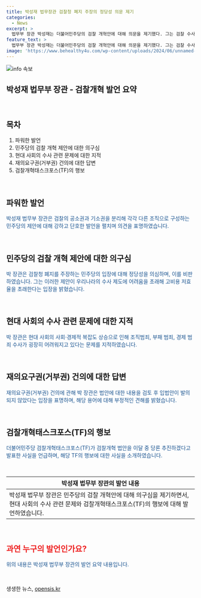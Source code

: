 ```yaml
---
title: 박성재 법무장관 검찰청 폐지 주장의 정당성 의문 제기
categories:
  - News
excerpt: >
  법무부 장관 박성재는 더불어민주당의 검찰 개혁안에 대해 의문을 제기했다. 그는 검찰 수사·기소 분리와 관련된 법안을 추진하는 것에 대해 현실적 어려움과 고비용 저효율을 초래할 수 있다고 지적했다. 박 장관은 또한 공소청 설립과 중수처 신설을 통한 제도 변경에 대한 의심을 나타내며, 해당 내용에 대한 검토 후 입법안이 발의되지 않았다고 밝혔다. 이에 대해 민주당 검찰개혁태스크포스는 법무부, 검찰, 법원 및 시민사회의 의견을 청취하여 검찰개혁 법안을 이달 중 당론 추진할 계획을 밝혔다.
feature_text: >
  법무부 장관 박성재는 더불어민주당의 검찰 개혁안에 대해 의문을 제기했다. 그는 검찰 수사·기소 분리와 관련된 법안을 추진하는 것에 대해 현실적 어려움과 고비용 저효율을 초래할 수 있다고 지적했다. 박 장관은 또한 공소청 설립과 중수처 신설을 통한 제도 변경에 대한 의심을 나타내며, 해당 내용에 대한 검토 후 입법안이 발의되지 않았다고 밝혔다. 이에 대해 민주당 검찰개혁태스크포스는 법무부, 검찰, 법원 및 시민사회의 의견을 청취하여 검찰개혁 법안을 이달 중 당론 추진할 계획을 밝혔다.
image: 'https://www.behealthy4u.com/wp-content/uploads/2024/06/unnamed-file.png'
---
```


<p><img src="https://www.behealthy4u.com/wp-content/uploads/2024/06/unnamed-file.png" alt="info 속보" /></p>

<h2>박성재 법무부 장관 - 검찰개혁 발언 요약</h2>

<p data-ke-size="size16">&nbsp;</p>

<h2 data-ke-size="size26">목차</h2>

<ol>
    <li>파워한 발언</li>
    <li>민주당의 검찰 개혁 제안에 대한 의구심</li>
    <li>현대 사회의 수사 관련 문제에 대한 지적</li>
    <li>재의요구권(거부권) 건의에 대한 답변</li>
    <li>검찰개혁태스크포스(TF)의 행보</li>
</ol>

<p data-ke-size="size16">&nbsp;</p>

<h2>파워한 발언</h2>

<p><span style="color: #1a5490;">박성재 법무부 장관은 검찰의 공소권과 기소권을 분리해 각각 다른 조직으로 구성하는 민주당의 제안에 대해 강하고 단호한 발언을 펼치며 의견을 표명하였습니다.</span></p>

<p data-ke-size="size16">&nbsp;</p>

<h2>민주당의 검찰 개혁 제안에 대한 의구심</h2>

<p><span style="color: #1a5490;">박 장관은 검찰청 폐지를 주장하는 민주당의 입장에 대해 정당성을 의심하며, 이를 비판하였습니다. 그는 이러한 제안이 우리나라의 수사 제도에 어려움을 초래해 고비용 저효율을 초래한다는 입장을 밝혔습니다.</span></p>

<p data-ke-size="size16">&nbsp;</p>

<h2>현대 사회의 수사 관련 문제에 대한 지적</h2>

<p><span style="color: #1a5490;">박 장관은 현대 사회의 사회·경제적 복잡도 상승으로 인해 조직범죄, 부패 범죄, 경제 범죄 수사가 굉장히 어려워지고 있다는 문제를 지적하였습니다.</span></p>

<p data-ke-size="size16">&nbsp;</p>

<h2>재의요구권(거부권) 건의에 대한 답변</h2>

<p><span style="color: #1a5490;">재의요구권(거부권) 건의에 관해 박 장관은 법안에 대한 내용을 검토 후 입법안이 발의되지 않았다는 입장을 표명하며, 해당 용어에 대해 부정적인 견해를 밝혔습니다.</span></p>

<p data-ke-size="size16">&nbsp;</p>

<h2>검찰개혁태스크포스(TF)의 행보</h2>

<p><span style="color: #1a5490;">더불어민주당 검찰개혁태스크포스(TF)가 검찰개혁 법안을 이달 중 당론 추진하겠다고 발표한 사실을 언급하며, 해당 TF의 행보에 대한 사실을 소개하였습니다.</span></p>

<p data-ke-size="size16">&nbsp;</p>

<table>
<thead>
    <tr>
        <th style="text-align: center;">박성재 법무부 장관의 발언 내용</th>
    </tr>
</thead>
<tbody>
    <tr>
        <td style="text-align: left;">박성재 법무부 장관은 민주당의 검찰 개혁안에 대해 의구심을 제기하면서, 현대 사회의 수사 관련 문제와 검찰개혁태스크포스(TF)의 행보에 대해 발언하였습니다.</td>
    </tr>
</tbody>
</table>

<p data-ke-size="size16">&nbsp;</p>

<h2><b><span style="color: #ee2323;">과연 누구의 발언인가요?</span></b></h2>

<p><span style="color: #1a5490;">위의 내용은 박성재 법무부 장관의 발언 요약 내용입니다.</span></p>

<p data-ke-size="size16">&nbsp;</p>
생생한 뉴스, <a href="https://opensis.kr" rel="dofollow">opensis.kr</a>



